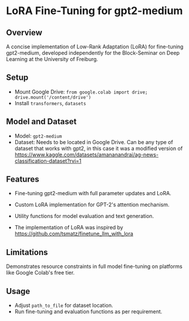 # LoRA Fine-Tuning for gpt2-medium

## Overview

A concise implementation of Low-Rank Adaptation (LoRA) for fine-tuning gpt2-medium, developed independently for the Block-Seminar on Deep Learning at the University of Freiburg.

## Setup

- Mount Google Drive: `from google.colab import drive; drive.mount('/content/drive')`
- Install `transformers`, `datasets`

## Model and Dataset

- Model: `gpt2-medium`
- Dataset: Needs to be located in Google Drive. Can be any type of dataset that works with gpt2, in this case it was a modified version of https://www.kaggle.com/datasets/amananandrai/ag-news-classification-dataset?rvi=1

## Features

- Fine-tuning gpt2-medium with full parameter updates and LoRA.
- Custom LoRA implementation for GPT-2's attention mechanism.
- Utility functions for model evaluation and text generation.

- The implementation of LoRA was inspired by https://github.com/tsmatz/finetune_llm_with_lora

## Limitations

Demonstrates resource constraints in full model fine-tuning on platforms like Google Colab's free tier.

## Usage

- Adjust `path_to_file` for dataset location.
- Run fine-tuning and evaluation functions as per requirement.

